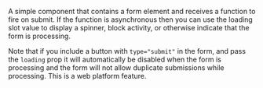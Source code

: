 A simple component that contains a form element and receives a function to fire on submit. If the function is asynchronous then you can use the loading slot value to display a spinner, block activity, or otherwise indicate that the form is processing.

Note that if you include a button with `type="submit"` in the form, and pass the `loading` prop it will automatically be disabled when the form is processing and the form will not allow duplicate submissions while processing. This is a web platform feature.
